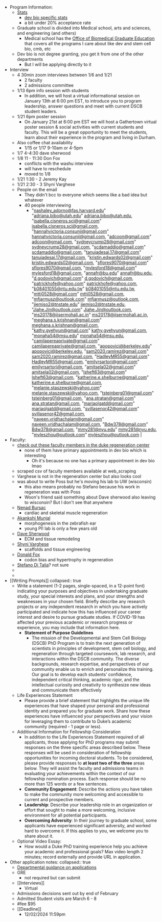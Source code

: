 - Program Information:
	- [Stats](https://gradschool.duke.edu/about/statistics/)
		- [dev bio specific stats](https://gradschool.duke.edu/about/statistics/developmental-and-stem-cell-biology-phd-admissions-and-enrollment-statistics/)
		- a bit under 20% acceptance rate
	- Graduate school is divided into Medical school, arts and sciences, and engineering (and others)
		- Medical school has the [Office of Biomedical Graduate Education](https://medschool.duke.edu/education/biomedical-phd-programs/office-biomedical-graduate-education) that covers all the programs I care about like dev and stem cell bio, cmb, etc
	- Dev bio is not degree granting, you get it from one of the other departments
		- But I will be applying directly to it
- Interview
	- 4 30min zoom interviews between 1/6 and 1/21
		- 2 faculty
		- 2 admissions committee
	- 1/13 6pm info session with students
		- In addition, we will host a virtual informational session on January 13th at 6:00 pm EST, to introduce you to program leadership, answer questions and meet with current DSCB student leaders.
	- 1/21 6pm poster session
		- On January 21st at 6:00 pm EST we will host a Gathertown virtual poster session & social activities with current students and faculty. This will be a great opportunity to meet the students, learn about their experience in the program and living in Durham.
	- Also coffee chat availability
		- 1/15 or 1/17 9-10am or 4-5pm
	- 1/7 4-4:30 dave sherwood
	- 1/8 11 - 11:30 Don Fox
		- conflicts with the washu interview
		- will have to reschedule
		- moved to 1/8
	- 1/21 1:30 - 2 Jeremy Kay
	- 1/21 2:30 - 3 Shyni Varghese
	- People on the email
		- They didn't bcc to everyone which seems like a bad idea but whatever
		- 40 people interviewing
			- "nashaley_adorno@fas.harvard.edu"
			  "adriana.bibo@utah.edu" <adriana.bibo@utah.edu>,
			  "isabella.cisneros.sci@gmail.com" <isabella.cisneros.sci@gmail.com>,
			  "hannahvictoria.consunji@gmail.com" <hannahvictoria.consunji@gmail.com>,
			  "adcoon@gmail.com" <adcoon@gmail.com>,
			  "sydneycrump28@gmail.com" <sydneycrump28@gmail.com>,
			  "scdamaddio@gmail.com" <scdamaddio@gmail.com>,
			  "tanujadesai.17@gmail.com" <tanujadesai.17@gmail.com>,
			  "kristin.edwards02@gmail.com" <kristin.edwards02@gmail.com>,
			  "sflores9070@gmail.com" <sflores9070@gmail.com>,
			  "mylesford18@gmail.com" <mylesford18@gmail.com>,
			  "annafr@bu.edu" <annafr@bu.edu>,
			  "d.godovich@gmail.com" <d.godovich@gmail.com>,
			  "patrickhofe@yahoo.com" <patrickhofe@yahoo.com>,
			  "b08401055@ntu.edu.tw" <b08401055@ntu.edu.tw>,
			  "mttj0528@gmail.com" <mttj0528@gmail.com>,
			  "mfjarmusz@outlook.com" <mfjarmusz@outlook.com>,
			  "jjemiso2@tnstate.edu" <jjemiso2@tnstate.edu>,
			  "Jiahe.Jin@outlook.com" <Jiahe.Jin@outlook.com>,
			  "ms20178@iisermohali.ac.in" <ms20178@iisermohali.ac.in>,
			  "meghana.s.krishnan@gmail.com" <meghana.s.krishnan@gmail.com>,
			  "kathy.gyehyun@gmail.com" <kathy.gyehyun@gmail.com>,
			  "monaha54@msu.edu" <monaha54@msu.edu>,
			  "camilapereaprivate@gmail.com" <camilapereaprivate@gmail.com>,
			  "apopovici@berkeley.edu" <apopovici@berkeley.edu>,
			  "sam2020.ramirez@gmail.com" <sam2020.ramirez@gmail.com>,
			  "HadleyMR55@gmail.com" <HadleyMR55@gmail.com>,
			  "emilyrsartori@gmail.com" <emilyrsartori@gmail.com>,
			  "amitsela02@gmail.com" <amitsela02@gmail.com>,
			  "lsheft63@gmail.com" <lsheft63@gmail.com>,
			  "katherine.e.shelburne@gmail.com" <katherine.e.shelburne@gmail.com>,
			  "melanie.staszewski@yahoo.com" <melanie.staszewski@yahoo.com>,
			  "tsteinberg01@gmail.com" <tsteinberg01@gmail.com>,
			  "ana.stratan@gmail.com" <ana.stratan@gmail.com>,
			  "mariaolgatd@gmail.com" <mariaolgatd@gmail.com>,
			  "svillasenor42@gmail.com" <svillasenor42@gmail.com>,
			  "naveen.vridhachalam@gmail.com" <naveen.vridhachalam@gmail.com>,
			  "Bdw378@gmail.com" <Bdw378@gmail.com>,
			  "mmy281@nyu.edu" <mmy281@nyu.edu>,
			  "myleszhou@outlook.com" <myleszhou@outlook.com> |
- Faculty:
	- [check out these faculty members in the duke regeneration center](https://sites.duke.edu/dukeregenerationcenter/affiliated-faculty/)
		- none of them have primary appointments in dev bio which is interesting
			- Oh it's because no one has a primary appointment in dev bio lmao
	- scraped csv of faculty members available at web_scraping
	- Varghese is not in the regeneration center but also looks cool
	- was about to write Poss but he's moving his lab to UW (wisconsin)
		- this also means probably no Stefano because his work in regeneration was with Poss
		- Woon's friend said something about Dave sherwood also leaving to wisconsin? But I don't see that anywhere
	- [Nenad Bursac](https://bursaclab.pratt.duke.edu/)
		- cardiac and skeletal muscle regeneration
	- [Akankshi Munjal](https://www.munjallab.com/)
		- morphogenesis in the zebrafish ear
		- young PI! lab is only a few years old
	- [Dave Sherwood](https://sites.duke.edu/sherwoodlab/)
		- ECM and tissue remodeling
	- [Shyni Varghese](https://varghese.pratt.duke.edu/)
		- scaffolds and tissue engineering
	- [Donald Fox](https://www.foxlabduke.com/)
		- codon bias and hypertrophy in regeneration
	- [Stefano Di Talia](https://sites.duke.edu/ditalialab/)? not sure
	-
	-
- [[Writing Prompts]]
  collapsed:: true
	- Write a statement (1-2 pages, single-spaced, in a 12-point font) indicating your purposes and objectives in undertaking graduate study, your special interests and plans, and your strengths and weaknesses in your chosen field. Briefly describe any research projects or any independent research in which you have actively participated and indicate how this has influenced your career interest and desire to pursue graduate studies. If COVID-19 has affected your previous academic
	   or research progress or experience, you may include that information here.
		- **Statement of Purpose Guidelines**
			- The mission of the Developmental and Stem Cell Biology (DSCB) PhD Program is to train the next generation of scientists in principles of development, stem cell biology, and regeneration through targeted coursework, lab research, and interactions within the DSCB community. The diverse backgrounds, research expertise, and perspectives of our community enable us to enrich and personalize this training. Our goal is to develop each students’ confidence, independent critical thinking, academic rigor, and the intellectual curiosity and creativity to synthesize new ideas and communicate them effectively
	- Life Experiences Statement
		- Please provide a brief statement that highlights the unique life experiences that have shaped your personal and professional identity and prepared you for graduate work. Share how these experiences have influenced your perspectives and your vision for leveraging them to contribute to Duke’s academic community (required - 1 page or less).
	- Additional Information for Fellowship Consideration
		- In addition to the Life Experiences Statement required of all applicants, those applying for PhD programs may submit responses on the three specific areas described below. These responses will be used in consideration of fellowship opportunities for incoming doctoral students. To be considered, please provide responses to **at least two of the three** areas below. They will assist the faculty and admissions teams in evaluating your achievements within the context of our fellowship nomination process. Each response should be no more than 125 words or a few sentences.
		- **Community Engagement**: Describe the actions you have taken to make the community more welcoming and accessible to current and prospective members.
		- **Leadership**: Describe your leadership role in an organization or effort that sought to make a more welcoming, inclusive environment for all potential participants.
		- **Overcoming Adversity**: In their journey to graduate school, some applicants have experienced significant adversity, and worked hard to overcome it. If this applies to you, we welcome you to share about it.
	- Optional Video Essay:
		- How would a Duke PhD training experience help you achieve your academic and professional goals? Max video length 2 minutes; record externally and provide URL in application.
- Other application notes:
  collapsed:: true
	- [Departmental guidance on applications](https://medschool.duke.edu/education/biomedical-phd-programs/developmental-stem-cell-biology-program/prospective-dscb-students)
	- GRE
		- not required but can submit
	- [[Interviews]]
		- Virtual
	- Admissions decisions sent out by end of February
	- Admitted Student visits are March 6 - 8
	- #fee $95
	- [[Deadline]]
		- 12/02/2024 11:59pm